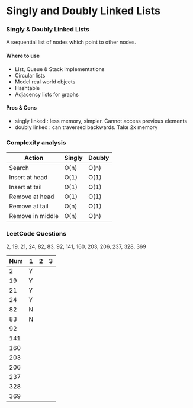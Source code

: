 # Singly and Doubly Linked Lists

### Singly & Doubly Linked Lists
A sequential list of nodes which point to other nodes.

#### Where to use
- List, Queue & Stack implementations
- Circular lists
- Model real world objects
- Hashtable
- Adjacency lists for graphs

#### Pros & Cons
- singly linked : less memory, simpler. Cannot access previous elements
- doubly linked : can traversed backwards. Take 2x memory

### Complexity analysis
| Action      | Singly| Doubly  |
| ----------- |------| -----|
| Search      | O(n) | O(n) |
| Insert at head | O(1) | O(1) |
| Insert at tail | O(1) | O(1) |
| Remove at head | O(1) | O(1) |
| Remove at tail | O(n) | O(1) |
| Remove in middle | O(n) | O(n) |

### LeetCode Questions
2, 19, 21, 24, 82, 83, 92, 141, 160, 203, 206, 237, 328, 369

| Num | 1 | 2 | 3 |
|-----|---|---|---|
| 2   | Y |   |   |
| 19  | Y |   |   |
| 21  | Y |   |   |
| 24  | Y |   |   |
| 82  | N |   |   |
| 83  | N |   |   |
| 92  |   |   |   |
| 141 |   |   |   |
| 160 |   |   |   |
| 203 |   |   |   |
| 206 |   |   |   |
| 237 |   |   |   |
| 328 |   |   |   |
| 369 |   |   |   |

